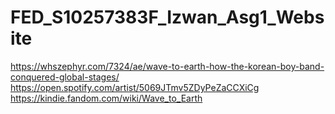 # FED_S10257383F_Izwan_Asg1_Website
https://whszephyr.com/7324/ae/wave-to-earth-how-the-korean-boy-band-conquered-global-stages/
https://open.spotify.com/artist/5069JTmv5ZDyPeZaCCXiCg
https://kindie.fandom.com/wiki/Wave_to_Earth
